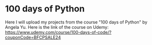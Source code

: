 # 100 days of Python

Here I will upload my projects from the course "100 days of Python" by Angela Yu. Here is the link of the course on Udemy: https://www.udemy.com/course/100-days-of-code/?couponCode=BFCPSALE24
